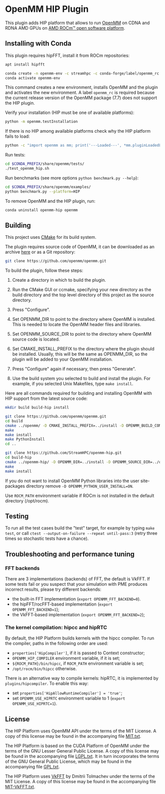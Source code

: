 # OpenMM HIP Plugin

This plugin adds HIP platform that allows to run [OpenMM](https://openmm.org) on CDNA and RDNA
AMD GPUs on [AMD ROCm™ open software platform](https://rocmdocs.amd.com).

## Installing with Conda

This plugin requires hipFFT, install it from ROCm repositories:

```sh
apt install hipfft
```

```sh
conda create -n openmm-env -c streamhpc -c conda-forge/label/openmm_rc -c conda-forge openmm-hip
conda activate openmm-env
```

This command creates a new environment, installs OpenMM and the plugin and activates the new
environment. A label `openmm_rc` is required because the current release version of the OpenMM
package (7.7) does not support the HIP plugin.

Verify your installation (HIP must be one of available platforms):

```sh
python -m openmm.testInstallation
```

If there is no HIP among available platforms check why the HIP platform fails to load:

```sh
python -c "import openmm as mm; print('---Loaded---', *mm.pluginLoadedLibNames, '---Failed---', *mm.Platform.getPluginLoadFailures(), sep='\n')"
```

Run tests:

```sh
cd $CONDA_PREFIX/share/openmm/tests/
./test_openmm_hip.sh
```

Run benchmarks (see more options `python benchmark.py --help`):

```sh
cd $CONDA_PREFIX/share/openmm/examples/
python benchmark.py --platform=HIP
```

To remove OpenMM and the HIP plugin, run:

```sh
conda uninstall openmm-hip openmm
```

## Building

This project uses [CMake](http://www.cmake.org) for its build system.

The plugin requires source code of OpenMM, it can be downloaded as an archive
[here](https://github.com/openmm/openmm/releases) or as a Git repository:

```sh
git clone https://github.com/openmm/openmm.git
```

To build the plugin, follow these steps:

1. Create a directory in which to build the plugin.

2. Run the CMake GUI or ccmake, specifying your new directory as the build directory and the top
level directory of this project as the source directory.

3. Press "Configure".

4. Set OPENMM_DIR to point to the directory where OpenMM is installed.  This is needed to locate
the OpenMM header files and libraries.

5. Set OPENMM_SOURCE_DIR to point to the directory where OpenMM source code is located.

6. Set CMAKE_INSTALL_PREFIX to the directory where the plugin should be installed.  Usually,
this will be the same as OPENMM_DIR, so the plugin will be added to your OpenMM installation.

7. Press "Configure" again if necessary, then press "Generate".

8. Use the build system you selected to build and install the plugin.  For example, if you
selected Unix Makefiles, type `make install`.

Here are all commands required for building and installing OpenMM with HIP support from the latest
source code:

```sh
mkdir build build-hip install

git clone https://github.com/openmm/openmm.git
cd build
cmake ../openmm/ -D CMAKE_INSTALL_PREFIX=../install -D OPENMM_BUILD_COMMON=ON -D OPENMM_PYTHON_USER_INSTALL=ON
make
make install
make PythonInstall
cd ..

git clone https://github.com/StreamHPC/openmm-hip.git
cd build-hip
cmake ../openmm-hip/ -D OPENMM_DIR=../install -D OPENMM_SOURCE_DIR=../openmm -D CMAKE_INSTALL_PREFIX=../install
make
make install
```

If you do not want to install OpenMM Python libraries into the user site-packages directory
remove `-D OPENMM_PYTHON_USER_INSTALL=ON`.

Use `ROCM_PATH` environment variable if ROCm is not installed in the default directory (/opt/rocm).

## Testing

To run all the test cases build the "test" target, for example by typing `make test`, or call
`ctest --output-on-failure --repeat until-pass:3` (retry three times so stochastic tests have
a chance).

## Troubleshooting and performance tuning

### FFT backends

There are 3 implementations (backends) of FFT, the default is VkFFT.
If some tests fail or you suspect that your simulation with PME produces incorrect results,
please try different backends:

* the built-in FFT implementation (`export OPENMM_FFT_BACKEND=0`).
* the hipFFT/rocFFT-based implementation (`export OPENMM_FFT_BACKEND=1`);
* the VkFFT-based implementation (`export OPENMM_FFT_BACKEND=2`);

### The kernel compilation: hipcc and hipRTC

By default, the HIP Platform builds kernels with the hipcc compiler. To run the compiler, paths
in the following order are used:

* `properties['HipCompiler']`, if it is passed to Context constructor;
* `OPENMM_HIP_COMPILER` environment variable, if it is set;
* `${ROCM_PATH}/bin/hipcc`, if `ROCM_PATH` environment variable is set;
* `/opt/rocm/bin/hipcc` otherwise.

There is an alternative way to compile kernels: hipRTC, it is implemented by
`plugins/hipcompiler`.  To enable this way:

* set `properties['HipAllowRuntimeCompiler'] = 'true'`;
* set `OPENMM_USE_HIPRTC` environment variable to 1 (`export OPENMM_USE_HIPRTC=1`).

## License

The HIP Platform uses OpenMM API under the terms of the MIT License.  A copy of this license may
be found in the accompanying file [MIT.txt](licenses/MIT.txt).

The HIP Platform is based on the CUDA Platform of OpenMM under the terms of the GNU Lesser General
Public License.  A copy of this license may be found in the accompanying file
[LGPL.txt](licenses/LGPL.txt).  It in turn incorporates the terms of the GNU General Public
License, which may be found in the accompanying file [GPL.txt](licenses/GPL.txt).

The HIP Platform uses [VkFFT](https://github.com/DTolm/VkFFT) by Dmitrii Tolmachev under the terms
of the MIT License.  A copy of this license may be found in the accompanying file
[MIT-VkFFT.txt](licenses/MIT-VkFFT.txt).
